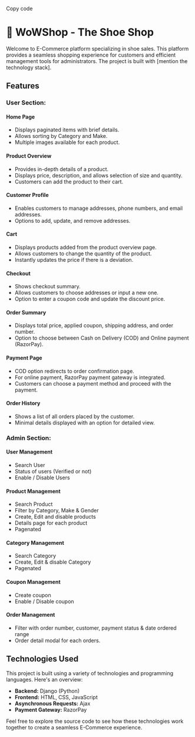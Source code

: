 Copy code
# :rocket: WoWShop - The Shoe Shop

Welcome to E-Commerce platform specializing in shoe sales. This platform provides a seamless shopping experience for customers and efficient management tools for administrators. The project is built with [mention the technology stack].

## Features

### User Section:

#### Home Page

- Displays paginated items with brief details.
- Allows sorting by Category and Make.
- Multiple images available for each product.

#### Product Overview

- Provides in-depth details of a product.
- Displays price, description, and allows selection of size and quantity.
- Customers can add the product to their cart.

#### Customer Profile

- Enables customers to manage addresses, phone numbers, and email addresses.
- Options to add, update, and remove addresses.

#### Cart

- Displays products added from the product overview page.
- Allows customers to change the quantity of the product.
- Instantly updates the price if there is a deviation.

#### Checkout

- Shows checkout summary.
- Allows customers to choose addresses or input a new one.
- Option to enter a coupon code and update the discount price.

#### Order Summary

- Displays total price, applied coupon, shipping address, and order number.
- Option to choose between Cash on Delivery (COD) and Online payment (RazorPay).

#### Payment Page

- COD option redirects to order confirmation page.
- For online payment, RazorPay payment gateway is integrated.
- Customers can choose a payment method and proceed with the payment.

#### Order History

- Shows a list of all orders placed by the customer.
- Minimal details displayed with an option for detailed view.

### Admin Section:

#### User Management

- Search User
- Status of users (Verified or not)
- Enable / Disable Users

#### Product Management

- Search Product
- Filter by Category, Make & Gender
- Create, Edit and disable products
- Details page for each product
- Pagenated

#### Category Management

- Search Category
- Create, Edit & disable Category
- Pagenated

#### Coupon Management

- Create coupon
- Enable / Disable coupon

#### Order Management

- Filter with order number, customer, payment status & date ordered range
- Order detail modal for each orders.

## Technologies Used

This project is built using a variety of technologies and programming languages. Here's an overview:

- **Backend:** Django (Python)
- **Frontend:** HTML, CSS, JavaScript
- **Asynchronous Requests:** Ajax
- **Payment Gateway:** RazorPay

Feel free to explore the source code to see how these technologies work together to create a seamless E-Commerce experience.


